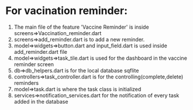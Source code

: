 # For vacination reminder:
 1. The main file of the feature 'Vaccine Reminder' is inside screens=>Vaccination_reminder.dart
 2. screens=>add_reminder.dart is  to add a new reminder.
 3. model=>widgets=>button.dart and input_field.dart is used inside add_reminder.dart file
 4. model=>widgets=>task_tile.dart is used for the dashboard in the vaccine reminder screen
 5. db=>db_helpers.dart is for the local database sqflite
 6. controllers=>task_controller.dart is for the controlling(complete,delete) reminders
 7. model=>task.dart is where the task class is initialized 
 8. services=>notification_services.dart for the notification of every task added in the database
